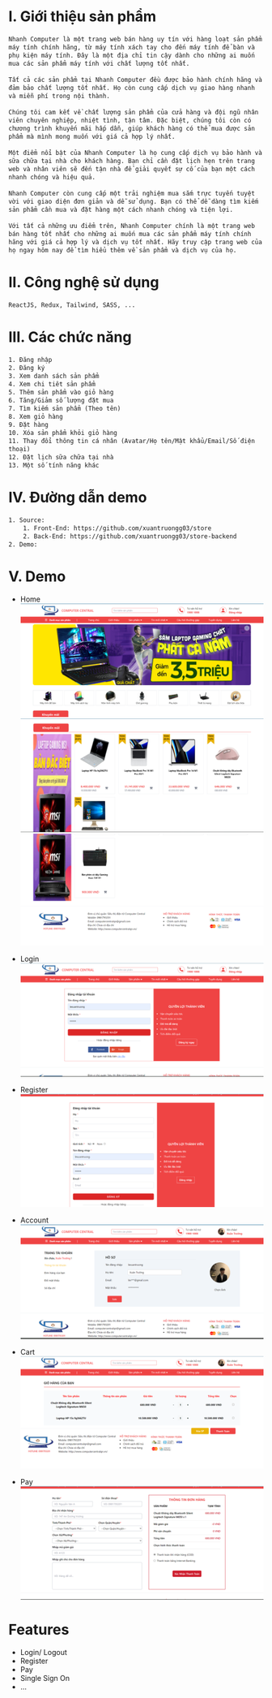 # I. Giới thiệu sản phẩm
    Nhanh Computer là một trang web bán hàng uy tín với hàng loạt sản phẩm máy tính chính hãng, từ máy tính xách tay cho đến máy tính để bàn và phụ kiện máy tính. Đây là một địa chỉ tin cậy dành cho những ai muốn mua các sản phẩm máy tính với chất lượng tốt nhất.

    Tất cả các sản phẩm tại Nhanh Computer đều được bảo hành chính hãng và đảm bảo chất lượng tốt nhất. Họ còn cung cấp dịch vụ giao hàng nhanh và miễn phí trong nội thành.

    Chúng tôi cam kết về chất lượng sản phẩm của cửa hàng và đội ngũ nhân viên chuyên nghiệp, nhiệt tình, tận tâm. Đặc biệt, chúng tôi còn có chương trình khuyến mãi hấp dẫn, giúp khách hàng có thể mua được sản phẩm mà mình mong muốn với giá cả hợp lý nhất.

    Một điểm nổi bật của Nhanh Computer là họ cung cấp dịch vụ bảo hành và sữa chữa tại nhà cho khách hàng. Bạn chỉ cần đặt lịch hẹn trên trang web và nhân viên sẽ đến tận nhà để giải quyết sự cố của bạn một cách nhanh chóng và hiệu quả.

    Nhanh Computer còn cung cấp một trải nghiệm mua sắm trực tuyến tuyệt vời với giao diện đơn giản và dễ sử dụng. Bạn có thể dễ dàng tìm kiếm sản phẩm cần mua và đặt hàng một cách nhanh chóng và tiện lợi.

    Với tất cả những ưu điểm trên, Nhanh Computer chính là một trang web bán hàng tốt nhất cho những ai muốn mua các sản phẩm máy tính chính hãng với giá cả hợp lý và dịch vụ tốt nhất. Hãy truy cập trang web của họ ngay hôm nay để tìm hiểu thêm về sản phẩm và dịch vụ của họ.

# II. Công nghệ sử dụng
    ReactJS, Redux, Tailwind, SASS, ...

# III. Các chức năng
    1. Đăng nhập 
    2. Đăng ký
    3. Xem danh sách sản phẩm 
    4. Xem chi tiêt sản phẩm
    5. Thêm sản phẩm vào giỏ hàng
    6. Tăng/Giảm số lượng đặt mua
    7. Tìm kiếm sản phẩm (Theo tên)
    8. Xem giỏ hàng
    9. Đặt hàng
    10. Xóa sản phẩm khỏi giỏ hàng
    11. Thay đổi thông tin cá nhân (Avatar/Họ tên/Mật khẩu/Email/Số điện thoại)
    12. Đặt lịch sữa chữa tại nhà
    13. Một số tính năng khác

# IV. Đường dẫn demo
    1. Source:
        1. Front-End: https://github.com/xuantruongg03/store
        2. Back-End: https://github.com/xuantruongg03/store-backend
    2. Demo: 

# V. Demo
- Home
![Home](./src/access/demo/home1.png)
![Home](./src/access/demo/home2.png)
![Home](./src/access/demo/home3.png)

- Login
![Login](./src/access/demo/login.png)

- Register
![Register](./src/access/demo/register.png)

- Account
![Logged](./src/access/demo/account.png)

- Cart
![Cart](./src/access/demo/cart.png)

- Pay
![Order](./src/access/demo/pay.png)

# Features
- Login/ Logout
- Register
- Pay
- Single Sign On
- ...